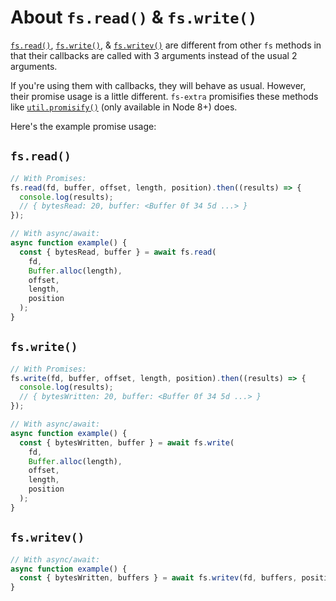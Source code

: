 # About `fs.read()` & `fs.write()`

[`fs.read()`](https://nodejs.org/api/fs.html#fs_fs_read_fd_buffer_offset_length_position_callback), [`fs.write()`](https://nodejs.org/api/fs.html#fs_fs_write_fd_buffer_offset_length_position_callback), & [`fs.writev()`](https://nodejs.org/api/fs.html#fs_fs_writev_fd_buffers_position_callback) are different from other `fs` methods in that their callbacks are called with 3 arguments instead of the usual 2 arguments.

If you're using them with callbacks, they will behave as usual. However, their promise usage is a little different. `fs-extra` promisifies these methods like [`util.promisify()`](https://nodejs.org/api/util.html#util_util_promisify_original) (only available in Node 8+) does.

Here's the example promise usage:

## `fs.read()`

```js
// With Promises:
fs.read(fd, buffer, offset, length, position).then((results) => {
  console.log(results);
  // { bytesRead: 20, buffer: <Buffer 0f 34 5d ...> }
});

// With async/await:
async function example() {
  const { bytesRead, buffer } = await fs.read(
    fd,
    Buffer.alloc(length),
    offset,
    length,
    position
  );
}
```

## `fs.write()`

```js
// With Promises:
fs.write(fd, buffer, offset, length, position).then((results) => {
  console.log(results);
  // { bytesWritten: 20, buffer: <Buffer 0f 34 5d ...> }
});

// With async/await:
async function example() {
  const { bytesWritten, buffer } = await fs.write(
    fd,
    Buffer.alloc(length),
    offset,
    length,
    position
  );
}
```

## `fs.writev()`

```js
// With async/await:
async function example() {
  const { bytesWritten, buffers } = await fs.writev(fd, buffers, position);
}
```

